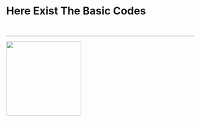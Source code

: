 <h1> Here Exist The Basic Codes</h1>
<br>
<hr>
<img src="https://www.google.com/url?sa=i&url=https%3A%2F%2Fdev.to%2Fnziokidennis%2Freact-a-comprehensive-guide-to-beginners-1nh0&psig=AOvVaw3f71cfVpCB0EB-3H2RI8v_&ust=1725859623965000&source=images&cd=vfe&opi=89978449&ved=0CBQQjRxqFwoTCPCP9KzOsogDFQAAAAAdAAAAABAJ" height ="200">